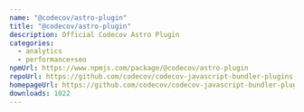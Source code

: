 ```yaml
---
name: "@codecov/astro-plugin"
title: "@codecov/astro-plugin"
description: Official Codecov Astro Plugin
categories:
  - analytics
  - performance+seo
npmUrl: https://www.npmjs.com/package/@codecov/astro-plugin
repoUrl: https://github.com/codecov/codecov-javascript-bundler-plugins
homepageUrl: https://github.com/codecov/codecov-javascript-bundler-plugins/tree/main/packages/astro-plugin
downloads: 1022
---
```

